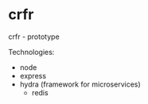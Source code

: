 # crfr
crfr - prototype

Technologies:
- node
- express 
- hydra (framework for microservices)
    - redis 


